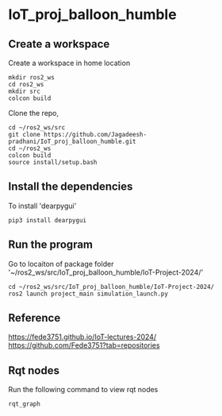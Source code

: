 # IoT_proj_balloon_humble


## Create a workspace
Create a workspace in home location

```
mkdir ros2_ws
cd ros2_ws
mkdir src
colcon build
```

Clone the repo,

```
cd ~/ros2_ws/src
git clone https://github.com/Jagadeesh-pradhani/IoT_proj_balloon_humble.git
cd ~/ros2_ws
colcon build
source install/setup.bash
```

## Install the dependencies
To install 'dearpygui'
```
pip3 install dearpygui
```


## Run the program
Go to locaiton of package folder 
'~/ros2_ws/src/IoT_proj_balloon_humble/IoT-Project-2024/'

```
cd ~/ros2_ws/src/IoT_proj_balloon_humble/IoT-Project-2024/
ros2 launch project_main simulation_launch.py
```


## Reference
https://fede3751.github.io/IoT-lectures-2024/  <br>
https://github.com/Fede3751?tab=repositories

## Rqt nodes
Run the following command to view rqt nodes
```
rqt_graph
```
